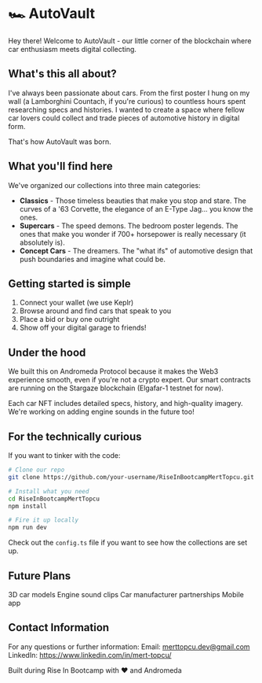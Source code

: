 # 🏎️ AutoVault

Hey there! Welcome to AutoVault - our little corner of the blockchain where car enthusiasm meets digital collecting.

## What's this all about?

I've always been passionate about cars. From the first poster I hung on my wall (a Lamborghini Countach, if you're curious) to countless hours spent researching specs and histories. I wanted to create a space where fellow car lovers could collect and trade pieces of automotive history in digital form.

That's how AutoVault was born.

## What you'll find here

We've organized our collections into three main categories:

- **Classics** - Those timeless beauties that make you stop and stare. The curves of a '63 Corvette, the elegance of an E-Type Jag... you know the ones.
- **Supercars** - The speed demons. The bedroom poster legends. The ones that make you wonder if 700+ horsepower is really necessary (it absolutely is).
- **Concept Cars** - The dreamers. The "what ifs" of automotive design that push boundaries and imagine what could be.

## Getting started is simple

1. Connect your wallet (we use Keplr)
2. Browse around and find cars that speak to you
3. Place a bid or buy one outright
4. Show off your digital garage to friends!

## Under the hood

We built this on Andromeda Protocol because it makes the Web3 experience smooth, even if you're not a crypto expert. Our smart contracts are running on the Stargaze blockchain (Elgafar-1 testnet for now).

Each car NFT includes detailed specs, history, and high-quality imagery. We're working on adding engine sounds in the future too!

## For the technically curious

If you want to tinker with the code:

```bash
# Clone our repo
git clone https://github.com/your-username/RiseInBootcampMertTopcu.git

# Install what you need
cd RiseInBootcampMertTopcu
npm install

# Fire it up locally
npm run dev
```

Check out the `config.ts` file if you want to see how the collections are set up.

## Future Plans

3D car models
Engine sound clips
Car manufacturer partnerships
Mobile app

## Contact Information

For any questions or further information:
Email: merttopcu.dev@gmail.com
LinkedIn: https://www.linkedin.com/in/mert-topcu/

Built during Rise In Bootcamp with ❤️ and Andromeda

